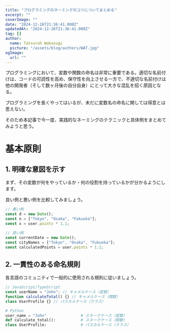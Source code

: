 ```yaml
---
title: "プログラミングのネーミングのコツについてまとめる"
excerpt: ""
coverImage: ""
date: "2024-12-26T21:36:41.000Z"
updatedAt: "2024-12-26T21:36:41.000Z"
tag: []
author:
  name: Tatsuroh Wakasugi
  picture: "/assets/blog/authors/WAT.jpg"
ogImage:
  url: ""
---
```


プログラミングにおいて、変数や関数の命名は非常に重要である。適切な名前付けは、コードの可読性を高め、保守性を向上させる一方で、不適切な名前付けは他の開発者（そして数ヶ月後の自分自身）にとって大きな混乱を招く原因となる。

プログラミングを長くやってはいるが、未だに変数名の命名に関しては得意とは思えない。

そのため本記事で今一度、実践的なネーミングのテクニックと具体例をまとめてみようと思う。

# 基本原則

## 1. 明確な意図を示す

まず、その変数が何をやっているか・何の役割を持っているかが分かるようにします。

良い例と悪い例を比較してみましょう。

```javascript
// 悪い例
const d = new Date();
const n = ["Tokyo", "Osaka", "Fukuoka"];
const x = user.points * 1.1;

// 良い例
const currentDate = new Date();
const cityNames = ["Tokyo", "Osaka", "Fukuoka"];
const calculatedPoints = user.points * 1.1;
```

## 2. 一貫性のある命名規則

各言語のコミュニティで一般的に使用される規則に従いましょう。

```javascript
// JavaScript/TypeScript
const userName = "John"; // キャメルケース（変数）
function calculateTotal() {} // キャメルケース（関数）
class UserProfile {} // パスカルケース（クラス）
```

```python
# Python
user_name = "John"               # スネークケース（変数）
def calculate_total():           # スネークケース（関数）
class UserProfile:               # パスカルケース（クラス）
```

